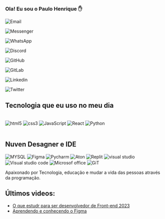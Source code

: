 ### Ola! Eu sou o Paulo Henrique ✋

![Email](https://img.shields.io/badge/Gmail-D14836?style=for-the-badge&logo=gmail&logoColor=white)

![Messenger](https://img.shields.io/badge/Messenger-00B2FF?style=for-the-badge&logo=messenger&logoColor=white)

![WhatsApp](https://img.shields.io/badge/WhatsApp-25D366?style=for-the-badge&logo=whatsapp&logoColor=white)

![Discord](https://img.shields.io/badge/Discord-7289DA?style=for-the-badge&logo=discord&logoColor=white)

![GitHub](https://img.shields.io/badge/GitHub-100000?style=for-the-badge&logo=github&logoColor=white)

![GitLab](https://img.shields.io/badge/GitLab-330F63?style=for-the-badge&logo=gitlab&logoColor=white)

![Linkedin](https://img.shields.io/badge/LinkedIn-0077B5?style=for-the-badge&logo=linkedin&logoColor=white)

![Twitter](https://img.shields.io/badge/Twitter-1DA1F2?style=for-the-badge&logo=twitter&logoColor=white)


## Tecnologia  que eu uso no meu dia

<div style="display: inline_block"><br/>
  <img align="center" alt="html5"src="https://img.shields.io/badge/HTML5-E34F26?style=for-the-badge&logo=html5&logoColor=white "/>
  <img align="center" alt="css3"src="https://img.shields.io/badge/CSS3-1572B6?style=for-the-badge&logo=css3&logoColor=white "/>
  <img align="center" alt="JavaScript"src="https://img.shields.io/badge/JavaScript-F7DF1E?style=for-the-badge&logo=javascript&logoColor=black"/>
  <img align="center" alt="React"src="https://img.shields.io/badge/React-20232A?style=for-the-badge&logo=react&logoColor=61DAFB"/>
  <img align="center" alt="Python"src="https://img.shields.io/badge/Python-3776AB?style=for-the-badge&logo=python&logoColor=white"/>

</div><br/>

## Nuven  Desagner e IDE
<di style="dispay: inline_block">
   <img align="center" alt="MYSQL"src="https://img.shields.io/badge/MySQL-005C84?style=for-the-badge&logo=mysql&logoColor=white "/>
   <img align="center" alt="Figma"src="https://img.shields.io/badge/Figma-F24E1E?style=for-the-badge&logo=figma&logoColor=white"/>
   <img align="center" alt="Pycharm"src="https://img.shields.io/badge/PyCharm-000000.svg?&style=for-the-badge&logo=PyCharm&logoColor=white"/>
   <img align="center" alt="Aton"src="https://img.shields.io/badge/Atom-66595C?style=for-the-badge&logo=Atom&logoColor=white"/>
   <img align="center" alt="Replit"src="https://img.shields.io/badge/replit-667881?style=for-the-badge&logo=replit&logoColor=white"/>
   <img align="center" alt="visual studio"src="https://img.shields.io/badge/Visual_Studio-5C2D91?style=for-the-badge&logo=visual%20studio&logoColor=white"/>
   <img align="center" alt="Visual studio code "src="https://img.shields.io/badge/Visual_Studio_Code-0078D4?style=for-the-badge&logo=visual%20studio%20code&logoColor=white"/>
   <img align="center" alt="Microsof office"src="https://img.shields.io/badge/Microsoft_Office-D83B01?style=for-the-badge&logo=microsoft-office&logoColor=white"/>
   <img align="center" alt="GiT"src="https://img.shields.io/badge/GIT-E44C30?style=for-the-badge&logo=git&logoColor=white"/>
</div><br/>

Apaixonado por Tecnologia, educação e mudar a vida das pessoas através da programação.

## Últimos videos:
- [O que estudr para ser desenvolvedor de Front-end 2023](https://www.youtube.com/watch?v=Ab-kGzlCCWI)<br/>
- [Aprendendo e conhecendo o Figma](https://www.youtube.com/watch?v=Qodw1TuZslU)


